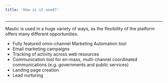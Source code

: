 ```yaml
---
title: 'How is it used?'
---
```


---
Mautic is used in a huge variety of ways, as the flexibility of the platform offers many different opportunities.

* Fully featured omni-channel Marketing Automation tool
* Email marketing campaigns
* Tracking of activity across web resources
* Communication tool for en-mass, multi-channel coordinated communications (e.g. governments and public services)
* Landing page creation
* Lead nurturing
